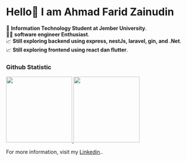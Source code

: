 # Hello👋 I am Ahmad Farid Zainudin

🏫 **Information Technology Student at Jember University**.<br>
🧑‍💻 **software engineer Enthusiast**.<br>
📈 **Still exploring backend using express, nestJs, laravel, gin, and .Net**.<br>
📈 **Still exploring frontend using react dan flutter**.<br>

### Github Statistic
<p align="left">
<a href="https://github.com/ahazain">
  <img height="180em" src="https://github-readme-stats-eight-theta.vercel.app/api?username=ahazain&show_icons=true&theme=algolia&include_all_commits=true&count_private=true"/>
  <img height="180em" src="https://github-readme-stats-eight-theta.vercel.app/api/top-langs/?username=ahazain&layout=compact&langs_count=8&theme=algolia"/>
</a>
</p>

For more information, visit my [Linkedin](https://www.linkedin.com/in/ahmad-farid-zainudin-aa5272256/)..

